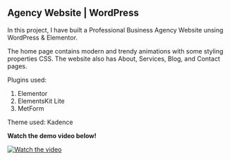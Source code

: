 <h2>Agency Website | WordPress</h2>

In this project, I have built a Professional Business Agency Website unsing WordPress & Elementor. 

The home page contains modern and trendy animations with some styling properties CSS. The website also has About, Services, Blog, and Contact pages. 

Plugins used:
1. Elementor
2. ElementsKit Lite
3. MetForm

Theme used:
Kadence

<b>Watch the demo video below!</b>

[![Watch the video](https://img.youtube.com/vi/7EmDWLsZnRU/maxresdefault.jpg)](https://youtu.be/7EmDWLsZnRU)
